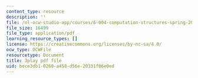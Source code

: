 ```yaml
---
content_type: resource
description: ''
file: /ol-ocw-studio-app/courses/6-004-computation-structures-spring-2017/bece3db10260a458d56e20331f86e0ed_6OKvJRyeKUQ.pdf
file_size: 16499
file_type: application/pdf
learning_resource_types: []
license: https://creativecommons.org/licenses/by-nc-sa/4.0/
ocw_type: OCWFile
resourcetype: Document
title: 3play pdf file
uid: bece3db1-0260-a458-d56e-20331f86e0ed
---
```


